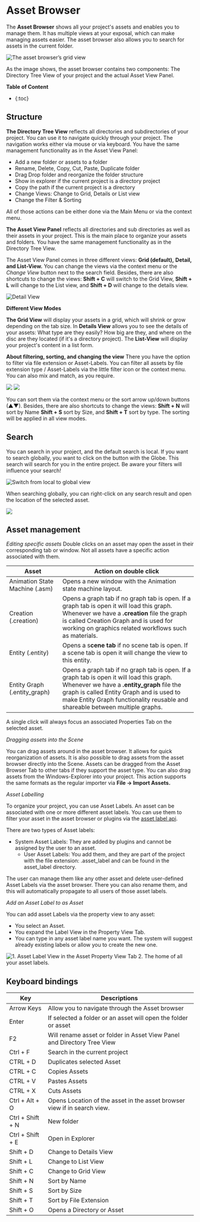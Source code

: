 # Asset Browser

The **Asset Browser** shows all your project's assets and enables you to manage them. It has multiple views at your exposal, which can make managing assets easier. The asset browser also allows you to search for assets in the current folder.

![The asset browser’s grid view](https://paper-attachments.dropbox.com/s_688CFE67758A45D845E788E6DA05448A2BCF730C2B07FEF2D06AB18D2C46F736_1625429028821_image.png)

As the image shows, the asset browser contains two components: The Directory Tree View of your project and the actual Asset View Panel.

**Table of Content**

* {:toc}


## Structure

**The Directory Tree View** reflects all directories and subdirectories of your project. You can use it to navigate quickly through your project. The navigation works either via mouse or via keyboard. You have the same management functionality as in the Asset View Panel:


- Add a new folder or assets to a folder
- Rename, Delete, Copy, Cut, Paste, Duplicate folder
- Drag Drop folder and reorganize the folder structure
- Show in explorer if the current project is a directory project
- Copy the path if the current project is a directory
- Change Views: Change to Grid, Details or List view
- Change the Filter & Sorting

All of those actions can be either done via the Main Menu or via the context menu.

**The Asset View Panel** reflects all directories and sub directories as well as their assets in your project. This is the main place to organize your assets and folders. You have the same management functionality as in the Directory Tree View.

The Asset View Panel comes in three different views: **Grid (default),** **Detail, and List-View.**  You can change the views via the context menu or the *Change View* button next to the search field. Besides, there are also shortcuts to change the views: **Shift + C** will switch to the Grid View, **Shift + L** will change to the List view, and **Shift + D** will change to the details view. 

![Detail View](https://paper-attachments.dropbox.com/s_688CFE67758A45D845E788E6DA05448A2BCF730C2B07FEF2D06AB18D2C46F736_1625429106698_image.png)

**Different View Modes**

**The Grid View** will display your assets in a grid, which will shrink or grow depending on the tab size. In **Details View** allows you to see the details of your assets: What type are they easily? How big are they, and where on the disc are they located (if it's a directory project). The **List-View** will display your project's content in a list form.

**About filtering, sorting, and changing the view**
There you have the option to filter via file extension or Asset-Labels. You can filter all assets by file extension type / Asset-Labels via the little filter icon or the context menu. You can also mix and match, as you require.

![](https://paper-attachments.dropbox.com/s_688CFE67758A45D845E788E6DA05448A2BCF730C2B07FEF2D06AB18D2C46F736_1625429197285_image.png)
![](https://paper-attachments.dropbox.com/s_688CFE67758A45D845E788E6DA05448A2BCF730C2B07FEF2D06AB18D2C46F736_1625429212614_image.png)


You can sort them via the context menu or the sort arrow up/down buttons (▲▼). Besides, there are also shortcuts to change the views: **Shift + N** will sort by Name **Shift + S** sort by Size, and **Shift + T** sort by type. The sorting will be applied in all view modes.

## Search

You can search in your project, and the default search is local. If you want to search globally, you want to click on the button with the Globe. This search will search for you in the entire project. Be aware your filters will influence your search!

![Switch from local to global view](https://paper-attachments.dropbox.com/s_688CFE67758A45D845E788E6DA05448A2BCF730C2B07FEF2D06AB18D2C46F736_1625430508007_image.png)


When searching globally, you can right-click on any search result and open the location of the selected asset.

![](https://paper-attachments.dropbox.com/s_688CFE67758A45D845E788E6DA05448A2BCF730C2B07FEF2D06AB18D2C46F736_1625430660296_image.png)

## Asset management

*Editing specific assets*
Double clicks on an asset may open the asset in their corresponding tab or window. Not all assets have a specific action associated with them. 

| Asset                          | Action on double click                                       |
| ------------------------------ | ------------------------------------------------------------ |
| Animation State Machine (.asm) | Opens a new window with the Animation state machine layout.  |
| Creation (.creation)           | Opens a graph tab if no graph tab is open. If a graph tab is open it will load this graph. Whenever we have a **.creation** file the graph is called Creation Graph and is used for working on graphics related workflows such as materials. |
| Entity (.entity)               | Opens a s**cene tab** if no scene tab is open. If a scene tab is open it will change the view to this entity. |
| Entity Graph (.entity_graph)   | Opens a graph tab if no graph tab is open. If a graph tab is open it will load this graph. Whenever we have a **.entity_graph** file the graph is called Entity Graph and is used to make Entity Graph functionality reusable and shareable between multiple graphs. |

A single click will always focus an associated Properties Tab on the selected asset.

*Dragging assets into the Scene*

You can drag assets around in the asset browser. It allows for quick reorganization of assets. It is also possible to drag assets from the asset browser directly into the Scene. Assets can be dragged from the Asset Browser Tab to other tabs if they support the asset type.
You can also drag assets from the Windows-Explorer into your project. This action supports the same formats as the regular importer via **File → Import Assets.** 

*Asset Labelling*

To organize your project, you can use Asset Labels. An asset can be associated with one or more different asset labels. You can use them to filter your asset in the asset browser or plugins via the [asset label api]({{docs}}plugins/editor_views/asset_label.h.html#structtm_asset_label_api).

There are two types of Asset labels: 

- System Asset Labels: They are added by plugins and cannot be assigned by the user to an asset.
  - User Asset Labels: You add them, and they are part of the project with the file extension: .asset_label and can be found in the asset_label directory.

The user can manage them like any other asset and delete user-defined Asset Labels via the asset browser. There you can also rename them, and this will automatically propagate to all users of those asset labels.

*Add an Asset Label to as Asset* 

You can add asset Labels via the property view to any asset:

- You select an Asset.
- You expand the Label View in the Property View Tab.
- You can type in any asset label name you want. The system will suggest already existing labels or allow you to create the new one.


![1. Asset Label View in the Asset Property View Tab 2. The home of all your asset labels.](https://paper-attachments.dropbox.com/s_688CFE67758A45D845E788E6DA05448A2BCF730C2B07FEF2D06AB18D2C46F736_1625429529838_image.png)


## Keyboard bindings

| Key              | Descriptions                                                 |
| ---------------- | ------------------------------------------------------------ |
| Arrow Keys       | Allow you to navigate through the Asset browser              |
| Enter            | If selected a folder or an asset will open the folder or asset |
| F2               | Will rename asset or folder in Asset View Panel and Directory Tree View |
| Ctrl + F         | Search in the current project                                |
| CTRL + D         | Duplicates selected Asset                                    |
| CTRL + C         | Copies Assets                                                |
| CTRL + V         | Pastes Assets                                                |
| CTRL + X         | Cuts Assets                                                  |
| Ctrl + Alt + O   | Opens Location of the asset in the asset browser view if in search view. |
| Ctrl + Shift + N | New folder                                                   |
| Ctrl + Shift + E | Open in Explorer                                             |
| Shift + D        | Change to Details View                                       |
| Shift + L        | Change to List View                                          |
| Shift + C        | Change to Grid View                                          |
| Shift + N        | Sort by Name                                                 |
| Shift + S        | Sort by Size                                                 |
| Shift + T        | Sort by File Extension                                       |
| Shift + O        | Opens a Directory or Asset                                   |

